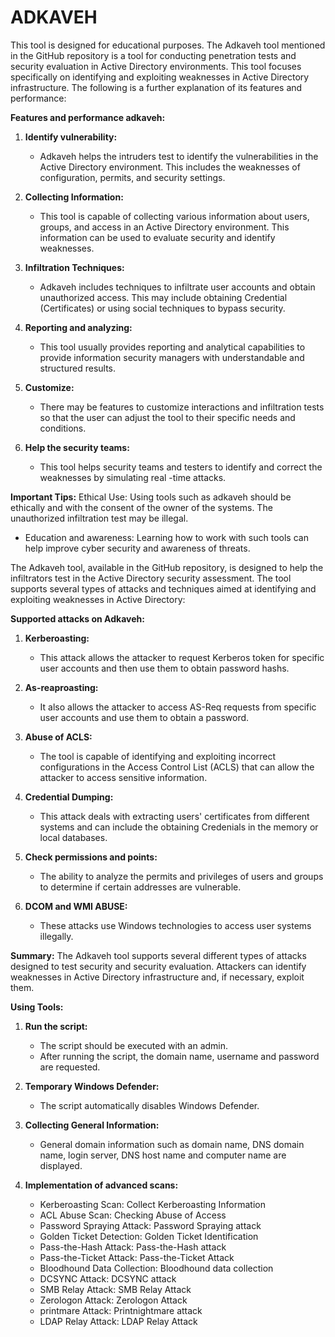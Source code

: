 # ADKAVEH
This tool is designed for educational purposes.
The Adkaveh tool mentioned in the GitHub repository is a tool for conducting penetration tests and security evaluation in Active Directory environments. This tool focuses specifically on identifying and exploiting weaknesses in Active Directory infrastructure. The following is a further explanation of its features and performance:

 **Features and performance adkaveh:**

1. **Identify vulnerability:**
   - Adkaveh helps the intruders test to identify the vulnerabilities in the Active Directory environment. This includes the weaknesses of configuration, permits, and security settings.

2. **Collecting Information:**
   - This tool is capable of collecting various information about users, groups, and access in an Active Directory environment. This information can be used to evaluate security and identify weaknesses.

3. **Infiltration Techniques:**
   - Adkaveh includes techniques to infiltrate user accounts and obtain unauthorized access. This may include obtaining Credential (Certificates) or using social techniques to bypass security.

4. **Reporting and analyzing:**
   - This tool usually provides reporting and analytical capabilities to provide information security managers with understandable and structured results.

5. **Customize:**
   - There may be features to customize interactions and infiltration tests so that the user can adjust the tool to their specific needs and conditions.

6. **Help the security teams:**
   - This tool helps security teams and testers to identify and correct the weaknesses by simulating real -time attacks.

 **Important Tips:**
Ethical Use: Using tools such as adkaveh should be ethically and with the consent of the owner of the systems. The unauthorized infiltration test may be illegal.
- Education and awareness: Learning how to work with such tools can help improve cyber security and awareness of threats.


The Adkaveh tool, available in the GitHub repository, is designed to help the infiltrators test in the Active Directory security assessment. The tool supports several types of attacks and techniques aimed at identifying and exploiting weaknesses in Active Directory:

**Supported attacks on Adkaveh:**

1. **Kerberoasting:**
   - This attack allows the attacker to request Kerberos token for specific user accounts and then use them to obtain password hashs.

2. **As-reaproasting:**
   - It also allows the attacker to access AS-Req requests from specific user accounts and use them to obtain a password.

3. **Abuse of ACLS:**
   - The tool is capable of identifying and exploiting incorrect configurations in the Access Control List (ACLS) that can allow the attacker to access sensitive information.

4. **Credential Dumping:**
   - This attack deals with extracting users' certificates from different systems and can include the obtaining Credenials in the memory or local databases.

5. **Check permissions and points:**
   - The ability to analyze the permits and privileges of users and groups to determine if certain addresses are vulnerable.

6. **DCOM and WMI ABUSE:**
   - These attacks use Windows technologies to access user systems illegally.

**Summary:**
The Adkaveh tool supports several different types of attacks designed to test security and security evaluation. Attackers can identify weaknesses in Active Directory infrastructure and, if necessary, exploit them.

**Using Tools:**
1. **Run the script:**
   - The script should be executed with an admin.
   - After running the script, the domain name, username and password are requested.

2. **Temporary Windows Defender:**
   - The script automatically disables Windows Defender.

3. **Collecting General Information:**
   - General domain information such as domain name, DNS domain name, login server, DNS host name and computer name are displayed.

4. **Implementation of advanced scans:**
   - Kerberoasting Scan: Collect Kerberoasting Information
   - ACL Abuse Scan: Checking Abuse of Access
   - Password Spraying Attack: Password Spraying attack
   - Golden Ticket Detection: Golden Ticket Identification
   - Pass-the-Hash Attack: Pass-the-Hash attack
   - Pass-the-Ticket Attack: Pass-the-Ticket Attack
   - Bloodhound Data Collection: Bloodhound data collection
   - DCSYNC Attack: DCSYNC attack
   - SMB Relay Attack: SMB Relay Attack
   - Zerologon Attack: Zerologon Attack
   - printmare Attack: Printnightmare attack
   - LDAP Relay Attack: LDAP Relay Attack
